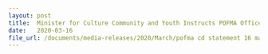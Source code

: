 ```yaml
---
layout: post
title:  Minister for Culture Community and Youth Instructs POFMA Office to Issue Correction Directions 
date:   2020-03-16
file_url: /documents/media-releases/2020/March/pofma cd statement 16 mar.pdf
---
```

